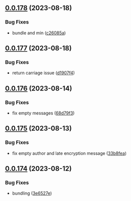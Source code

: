 ## [0.0.178](https://github.com/mikemickymick/mercury/compare/v0.0.177...v0.0.178) (2023-08-18)


### Bug Fixes

* bundle and min ([c26085a](https://github.com/mikemickymick/mercury/commit/c26085a4df5472ee0536cc71bd6b0f11465e676a))



## [0.0.177](https://github.com/mikemickymick/mercury/compare/v0.0.176...v0.0.177) (2023-08-18)


### Bug Fixes

* return carriage issue ([d1907f4](https://github.com/mikemickymick/mercury/commit/d1907f4409c0f07458567f4188a26ca959bafc01))



## [0.0.176](https://github.com/mikemickymick/mercury/compare/v0.0.175...v0.0.176) (2023-08-14)


### Bug Fixes

* fix empty messages ([68d79f3](https://github.com/mikemickymick/mercury/commit/68d79f3798b832b5a77c4e497250f5528ecfa505))



## [0.0.175](https://github.com/mikemickymick/mercury/compare/v0.0.174...v0.0.175) (2023-08-13)


### Bug Fixes

* fix empty author and late encryption message ([33b8fea](https://github.com/mikemickymick/mercury/commit/33b8fea7c8ead55958141e4fe6f0ed567cc959ac))



## [0.0.174](https://github.com/mikemickymick/mercury/compare/v0.0.173...v0.0.174) (2023-08-12)


### Bug Fixes

* bundling ([3e6527e](https://github.com/mikemickymick/mercury/commit/3e6527e155de7abdd5de38cac1f840c969f45868))



